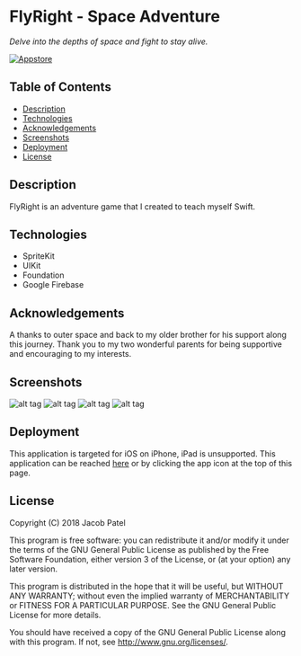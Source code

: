 # FlyRight - Space Adventure 

*Delve into the depths of space and fight to stay alive.* 

[![Appstore](/Users/jacobpatel/Documents/FlyRight/FlyRight/Assets.xcassets/AppIcon.appiconset/Icon-App-60x60@3x.png)](https://appstoreprofile)

## Table of Contents
- [Description](#description)
- [Technologies](#technologies)
- [Acknowledgements](#acknowledgements)
- [Screenshots](#screenshots)
- [Deployment](#deployment)
- [License](#license)

## Description

FlyRight is an adventure game that I created to teach myself Swift.

## Technologies

* SpriteKit
* UIKit
* Foundation
* Google Firebase

## Acknowledgements

A thanks to outer space and back to my older brother for his support along this journey. Thank you to my two wonderful parents for being supportive and encouraging to my interests. 

## Screenshots

![alt tag](/Users/jacobpatel/Documents/FlyRight/Screenshots/Menu.png "Fly around the menu.")
![alt tag](/Users/jacobpatel/Documents/FlyRight/Screenshots/Game.png "Carefully maneuver around asteroids.")
![alt tag](/Users/jacobpatel/Documents/FlyRight/Screenshots/GameOver.png "Avoid a deadly crash.")
![alt tag](/Users/jacobpatel/Documents/FlyRight/Screenshots/Records.png "Compete against your friends!")

## Deployment

This application is targeted for iOS on iPhone, iPad is unsupported. This application can be reached [here](https://appstoreprofile) or by clicking the app icon at the top of this page.

## License

 Copyright (C) 2018 Jacob Patel

 This program is free software: you can redistribute it and/or modify
 it under the terms of the GNU General Public License as published by
 the Free Software Foundation, either version 3 of the License, or
 (at your option) any later version.

 This program is distributed in the hope that it will be useful,
 but WITHOUT ANY WARRANTY; without even the implied warranty of
 MERCHANTABILITY or FITNESS FOR A PARTICULAR PURPOSE.  See the
 GNU General Public License for more details.

 You should have received a copy of the GNU General Public License
 along with this program.  If not, see <http://www.gnu.org/licenses/>.